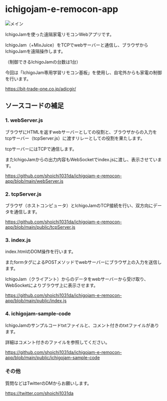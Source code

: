 # ichigojam-e-remocon-app

<img src="https://github.com/shoichi1031da/ichigojam-e-remocon-app/blob/main/document/main.png" alt="メイン" title="main">

IchigoJamを使った遠隔家電リモコンWebアプリです。

IchigoJam（+MixJuice）をTCPでwebサーバーと通信し、ブラウザからIchigoJamを遠隔操作します。

（制御できるIchigoJamの台数は1台）

今回は「IchigoJam専用学習リモコン基板」を使用し、自宅外からも家電の制御を行います。

https://bit-trade-one.co.jp/adicgir/

## ソースコードの補足

### 1. webServer.js
ブラウザにHTMLを返すwebサーバーとしての役割と、ブラウザからの入力をtcpサーバー（tcpServer.js）に渡すリレーとしての役割を果たします。

tcpサーバーにはTCPで通信します。

またIchigoJamからの出力内容もWebSocketでindex.jsに渡し、表示させています。

https://github.com/shoichi1031da/ichigojam-e-remocon-app/blob/main/webServer.js

### 2. tcpServer.js
ブラウザ（ホストコンピュータ）とIchigoJamのTCP接続を行い、双方向にデータを通信します。

https://github.com/shoichi1031da/ichigojam-e-remocon-app/blob/main/public/tcpServer.js

### 3. index.js
index.htmlのDOM操作を行います。

またformタグによるPOSTメソッドでwebサーバーにブラウザ上の入力を送信します。

IchigoJam（クライアント）からのデータをwebサーバーから受け取り、WebSocketによりブラウザ上に表示させます。

https://github.com/shoichi1031da/ichigojam-e-remocon-app/blob/main/public/index.js

### 4. ichigojam-sample-code

IchigoJamのサンプルコードtxtファイルと、コメント付きのtxtファイルがあります。

詳細はコメント付きのファイルを参照してください。

https://github.com/shoichi1031da/ichigojam-e-remocon-app/blob/main/public/ichigojam-sample-code

### その他

質問などはTwitterのDMからお願いします。

https://twitter.com/shoichi1031da

